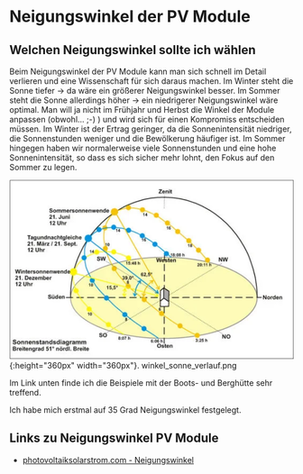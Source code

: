# Neigungswinkel der PV Module

## Welchen Neigungswinkel sollte ich wählen

Beim Neigungswinkel der PV Module kann man sich schnell im Detail verlieren und eine Wissenschaft für sich daraus machen.
Im Winter steht die Sonne tiefer -> da wäre ein größerer Neigungswinkel besser. Im Sommer steht die Sonne allerdings höher -> ein niedrigerer Neigungswinkel wäre optimal.
Man will ja nicht im Frühjahr und Herbst die Winkel der Module anpassen (obwohl... ;-) ) und wird sich für einen Kompromiss entscheiden müssen.
Im Winter ist der Ertrag geringer, da die Sonnenintensität niedriger, die Sonnenstunden weniger und die Bewölkerung häufiger ist. Im Sommer hingegen haben wir normalerweise viele Sonnenstunden und eine hohe Sonnenintensität, so dass es sich sicher mehr lohnt, den Fokus auf den Sommer zu legen.

![Winkel der Sonne zur Erde über das Jahr verteilt](files/pv-molules/winkel_sonne_verlauf.png 'Winkel der Sonne zur Erde über das Jahr verteilt'){:height="360px" width="360px"}.
winkel_sonne_verlauf.png

Im Link unten finde ich die Beispiele mit der Boots- und Berghütte sehr treffend.

Ich habe mich erstmal auf 35 Grad Neigungswinkel festgelegt.

## Links zu Neigungswinkel PV Module

* [photovoltaiksolarstrom.com - Neigungswinkel](https://photovoltaiksolarstrom.com/photovoltaiklexikon/neigungswinkel/)
